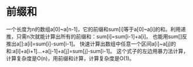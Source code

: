 # 前缀和
一个长度为n的数组a[0]~a[n-1]，它的前缀和sum[i]等于a[0]~a[i]的和。利用递推，只需n次就能计算出所有的前缀和：sum[i]=sum[i-1]+a[i]。
也能用sum[]反推出a[]:a[i]=sum[i]-sum[i-1]。
快速计算出数组中任意一个区间a[i]~a[j]的和:a[i]+a[i+1]...+a[j-1]+a[j]=sum[j]-sum[i-1]。
这个式子的左边用暴力法计算，计算复杂度是O(n)，用前缀和计算，计算复杂度是O(1)。
